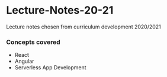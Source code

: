 # Lecture-Notes-20-21
Lecture notes chosen from curriculum development 2020/2021

### Concepts covered
  - React 
  - Angular
  - Serverless App Development
